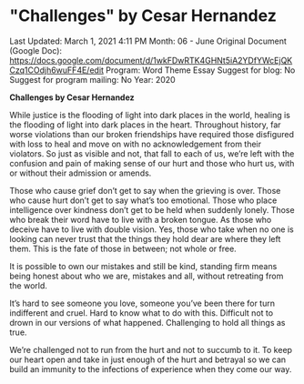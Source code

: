 # "Challenges" by Cesar Hernandez

Last Updated: March 1, 2021 4:11 PM
Month: 06 - June
Original Document (Google Doc): https://docs.google.com/document/d/1wkFDwRTK4GHNt5iA2YDfYWcEjQKCzq1COdjh6wuFF4E/edit
Program: Word Theme Essay
Suggest for blog: No
Suggest for program mailing: No
Year: 2020

**Challenges by Cesar Hernandez**

While justice is the flooding of light into dark places in the world, healing is the flooding of light into dark places in the heart. Throughout history, far worse violations than our broken friendships have required those disfigured with loss to heal and move on with no acknowledgement from their violators. So just as visible and not, that fall to each of us, we’re left with the confusion and pain of making sense of our hurt and those who hurt us, with or without their admission or amends.

Those who cause grief don’t get to say when the grieving is over. Those who cause hurt don’t get to say what’s too emotional. Those who place intelligence over kindness don’t get to be held when suddenly lonely. Those who break their word have to live with a broken tongue. As those who deceive have to live with double vision. Yes, those who take when no one is looking can never trust that the things they hold dear are where they left them. This is the fate of those in between; not whole or free.

It is possible to own our mistakes and still be kind, standing firm means being honest about who we are, mistakes and all, without retreating from the world.

It’s hard to see someone you love, someone you’ve been there for turn indifferent and cruel. Hard to know what to do with this. Difficult not to drown in our versions of what happened. Challenging to hold all things as true.

We’re challenged not to run from the hurt and not to succumb to it. To keep our heart open and take in just enough of the hurt and betrayal so we can build an immunity to the infections of experience when they come our way.